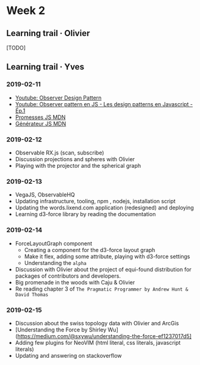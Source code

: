 # Week 2
## Learning trail · Olivier
[TODO]

## Learning trail · Yves

### 2019-02-11
- [Youtube: Observer Design Pattern](https://www.youtube.com/watch?v=wiQdrH2YpT4)
- [Youtube: Observer pattern en JS - Les design patterns en Javascript - Ép.1](https://www.youtube.com/watch?v=K505cTygKgo)
- [Promesses JS MDN](https://developer.mozilla.org/fr/docs/Web/JavaScript/Guide/Utiliser_les_promesses)
- [Générateur JS MDN](https://developer.mozilla.org/fr/docs/Web/JavaScript/Reference/Op%C3%A9rateurs/yield)

### 2019-02-12
- Observable RX.js (scan, subscribe)
- Discussion projections and spheres with Olivier
- Playing with the projector and the spherical graph

### 2019-02-13
- VegaJS, ObservableHQ
- Updating infrastructure, tooling, npm , nodejs, installation script
- Updating the words.lixend.com application (redesigned) and deploying
- Learning d3-force library by reading the documentation

### 2019-02-14
- ForceLayoutGraph component
  - Creating a component for the d3-force layout graph
  - Make it flex, adding some attribute, playing with d3-force settings
  - Understanding the `alpha`
- Discussion with Olivier about the project of equi-found distribution for packages of contributors and developers.
- Big promenade in the woods with Caju & Olivier
- Re reading chapter 3 of `The Pragmatic Programmer by Andrew Hunt & David Thomas`

### 2019-02-15
- Discussion about the swiss topology data with Olivier and ArcGis
- [Understanding the Force by Shirley Wu](https://medium.com/@sxywu/understanding-the-force-ef1237017d5]
- Adding few plugins for NeoVIM (html literal, css literals, javascript literals)
- Updating and answering on stackoverflow

